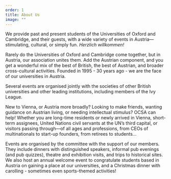 ```yaml
---
order: 1
title: About Us
image: ""
---
```

We provide past and present students of the Universities of Oxford and Cambridge, and their guests, with a wide variety of events in Austria—stimulating, cultural, or simply fun. *Herzlich willkommen!​*

Rarely do the Universities of Oxford and Cambridge come together, but in Austria, our association unites them. Add the Austrian component, and you get a wonderful mix of the best of British, the best of Austrian, and broader cross-cultural activities. Founded in 1995 - 30 years ago - we are the face of our universities in Austria.

Several events are organised jointly with the societies of other British universities and other leading institutions, including members of the Ivy League.

New to Vienna, or Austria more broadly? Looking to make friends, wanting guidance on Austrian living, or needing intellectual stimulus? OCSA can help! Whether you are long-time residents or newly arrived in Vienna, short-term assignees, United Nations civil servants at the UN’s third 
capital, or visitors passing through—of all ages and professions, from CEOs of multinationals to start-up founders, from retirees to students…

Events are organised by the committee with the support of our members. They 
include dinners with distinguished speakers, informal pub evenings (and pub quizzes), theatre and exhibition visits, and trips to historical sites. We also host an annual welcome event to congratulate students based in Austria on gaining a place at our universities, and a Christmas dinner with carolling - sometimes even sports-themed activities!
